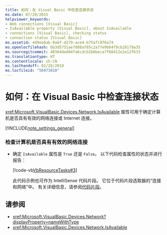 ```yaml
---
title: 如何：在 Visual Basic 中检查连接状态
ms.date: 07/20/2015
helpviewer_keywords:
- Web connections [Visual Basic]
- IsAvailable property [Visual Basic], about IsAvailable
- connections [Visual Basic], checking status
- connection status [Visual Basic]
ms.assetid: 4d9ee8ab-9a6f-4279-ace4-b75afc976a74
ms.openlocfilehash: bb3d5751ae7d88af05c2a77e9b64f9cb28179a35
ms.sourcegitcommit: 40364ded04fa6cdcb2b6beca7f68412e2e12f633
ms.translationtype: HT
ms.contentlocale: zh-CN
ms.lasthandoff: 02/28/2019
ms.locfileid: "56973010"
---
```

# <a name="how-to-check-connection-status-in-visual-basic"></a>如何：在 Visual Basic 中检查连接状态
<xref:Microsoft.VisualBasic.Devices.Network.IsAvailable> 属性可用于确定计算机是否具有有效的网络连接或 Internet 连接。  
  
[!INCLUDE[note_settings_general](~/includes/note-settings-general-md.md)]  
  
### <a name="to-check-whether-a-computer-has-a-working-connection"></a>检查计算机是否具有有效的网络连接  
  
-   确定 `IsAvailable` 属性是 `True` 还是 `False`。 以下代码检查属性的状态并进行报告：  
  
     [!code-vb[VbResourceTasks#3](~/samples/snippets/visualbasic/VS_Snippets_VBCSharp/VbResourceTasks/VB/Class1.vb#3)]  
  
     此代码示例也可作为 IntelliSense 代码片段。 它位于代码片段选取器的“连接和网络”中。 有关详细信息，请参阅[代码片段](/visualstudio/ide/code-snippets)。  
  
## <a name="see-also"></a>请参阅
- <xref:Microsoft.VisualBasic.Devices.Network?displayProperty=nameWithType>
- <xref:Microsoft.VisualBasic.Devices.Network.IsAvailable>
